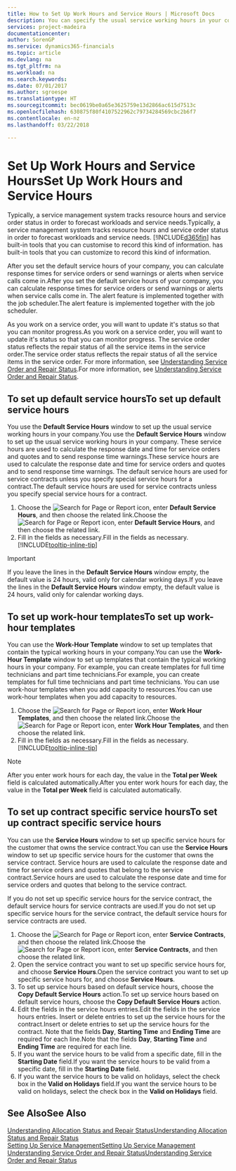 ```yaml
---
title: How to Set Up Work Hours and Service Hours | Microsoft Docs
description: You can specify the usual service working hours in your company. These service hours are used to calculate the response date and time for service orders and quotes, and to send response time warnings.
services: project-madeira
documentationcenter: 
author: SorenGP
ms.service: dynamics365-financials
ms.topic: article
ms.devlang: na
ms.tgt_pltfrm: na
ms.workload: na
ms.search.keywords: 
ms.date: 07/01/2017
ms.author: sgroespe
ms.translationtype: HT
ms.sourcegitcommit: bec0619be0a65e3625759e13d2866ac615d7513c
ms.openlocfilehash: 630875f80f4107522962c79734284569cbc2b6f7
ms.contentlocale: en-nz
ms.lasthandoff: 03/22/2018

---
```

# <a name="set-up-work-hours-and-service-hours"></a><span data-ttu-id="259a8-104">Set Up Work Hours and Service Hours</span><span class="sxs-lookup"><span data-stu-id="259a8-104">Set Up Work Hours and Service Hours</span></span>
<span data-ttu-id="259a8-105">Typically, a service management system tracks resource hours and service order status in order to forecast workloads and service needs.</span><span class="sxs-lookup"><span data-stu-id="259a8-105">Typically, a service management system tracks resource hours and service order status in order to forecast workloads and service needs.</span></span> [!INCLUDE[d365fin](includes/d365fin_md.md)]<span data-ttu-id="259a8-106"> has built-in tools that you can customise to record this kind of information.</span><span class="sxs-lookup"><span data-stu-id="259a8-106"> has built-in tools that you can customize to record this kind of information.</span></span>  
  
<span data-ttu-id="259a8-107">After you set the default service hours of your company, you can calculate response times for service orders or send warnings or alerts when service calls come in.</span><span class="sxs-lookup"><span data-stu-id="259a8-107">After you set the default service hours of your company, you can calculate response times for service orders or send warnings or alerts when service calls come in.</span></span> <span data-ttu-id="259a8-108">The alert feature is implemented together with the job scheduler.</span><span class="sxs-lookup"><span data-stu-id="259a8-108">The alert feature is implemented together with the job scheduler.</span></span>   
  
<span data-ttu-id="259a8-109">As you work on a service order, you will want to update it's status so that you can monitor progress.</span><span class="sxs-lookup"><span data-stu-id="259a8-109">As you work on a service order, you will want to update it's status so that you can monitor progress.</span></span> <span data-ttu-id="259a8-110">The service order status reflects the repair status of all the service items in the service order.</span><span class="sxs-lookup"><span data-stu-id="259a8-110">The service order status reflects the repair status of all the service items in the service order.</span></span> <span data-ttu-id="259a8-111">For more information, see [Understanding Service Order and Repair Status](service-order-repair-status.md).</span><span class="sxs-lookup"><span data-stu-id="259a8-111">For more information, see [Understanding Service Order and Repair Status](service-order-repair-status.md).</span></span> 

## <a name="to-set-up-default-service-hours"></a><span data-ttu-id="259a8-112">To set up default service hours</span><span class="sxs-lookup"><span data-stu-id="259a8-112">To set up default service hours</span></span>  
<span data-ttu-id="259a8-113">You use the **Default Service Hours** window to set up the usual service working hours in your company.</span><span class="sxs-lookup"><span data-stu-id="259a8-113">You use the **Default Service Hours** window to set up the usual service working hours in your company.</span></span> <span data-ttu-id="259a8-114">These service hours are used to calculate the response date and time for service orders and quotes and to send response time warnings.</span><span class="sxs-lookup"><span data-stu-id="259a8-114">These service hours are used to calculate the response date and time for service orders and quotes and to send response time warnings.</span></span> <span data-ttu-id="259a8-115">The default service hours are used for service contracts unless you specify special service hours for a contract.</span><span class="sxs-lookup"><span data-stu-id="259a8-115">The default service hours are used for service contracts unless you specify special service hours for a contract.</span></span>  
  
1. <span data-ttu-id="259a8-116">Choose the ![Search for Page or Report](media/ui-search/search_small.png "Search for Page or Report icon") icon, enter **Default Service Hours**, and then choose the related link.</span><span class="sxs-lookup"><span data-stu-id="259a8-116">Choose the ![Search for Page or Report](media/ui-search/search_small.png "Search for Page or Report icon") icon, enter **Default Service Hours**, and then choose the related link.</span></span>  
2. <span data-ttu-id="259a8-117">Fill in the fields as necessary.</span><span class="sxs-lookup"><span data-stu-id="259a8-117">Fill in the fields as necessary.</span></span> [!INCLUDE[tooltip-inline-tip](includes/tooltip-inline-tip_md.md)]  
  
> [!IMPORTANT]  
>  <span data-ttu-id="259a8-118">If you leave the lines in the **Default Service Hours** window empty, the default value is 24 hours, valid only for calendar working days.</span><span class="sxs-lookup"><span data-stu-id="259a8-118">If you leave the lines in the **Default Service Hours** window empty, the default value is 24 hours, valid only for calendar working days.</span></span>  
  
## <a name="to-set-up-work-hour-templates"></a><span data-ttu-id="259a8-119">To set up work-hour templates</span><span class="sxs-lookup"><span data-stu-id="259a8-119">To set up work-hour templates</span></span>
<span data-ttu-id="259a8-120">You can use the **Work-Hour Template** window to set up templates that contain the typical working hours in your company.</span><span class="sxs-lookup"><span data-stu-id="259a8-120">You can use the **Work-Hour Template** window to set up templates that contain the typical working hours in your company.</span></span> <span data-ttu-id="259a8-121">For example, you can create templates for full time technicians and part time technicians.</span><span class="sxs-lookup"><span data-stu-id="259a8-121">For example, you can create templates for full time technicians and part time technicians.</span></span> <span data-ttu-id="259a8-122">You can use work-hour templates when you add capacity to resources.</span><span class="sxs-lookup"><span data-stu-id="259a8-122">You can use work-hour templates when you add capacity to resources.</span></span>  
  
1. <span data-ttu-id="259a8-123">Choose the ![Search for Page or Report](media/ui-search/search_small.png "Search for Page or Report icon") icon, enter **Work Hour Templates**, and then choose the related link.</span><span class="sxs-lookup"><span data-stu-id="259a8-123">Choose the ![Search for Page or Report](media/ui-search/search_small.png "Search for Page or Report icon") icon, enter **Work Hour Templates**, and then choose the related link.</span></span>  
2. <span data-ttu-id="259a8-124">Fill in the fields as necessary.</span><span class="sxs-lookup"><span data-stu-id="259a8-124">Fill in the fields as necessary.</span></span> [!INCLUDE[tooltip-inline-tip](includes/tooltip-inline-tip_md.md)]  
  
> [!Note]
> <span data-ttu-id="259a8-125">After you enter work hours for each day, the value in the **Total per Week** field is calculated automatically.</span><span class="sxs-lookup"><span data-stu-id="259a8-125">After you enter work hours for each day, the value in the **Total per Week** field is calculated automatically.</span></span>  

## <a name="to-set-up-contract-specific-service-hours"></a><span data-ttu-id="259a8-126">To set up contract specific service hours</span><span class="sxs-lookup"><span data-stu-id="259a8-126">To set up contract specific service hours</span></span>  
<span data-ttu-id="259a8-127">You can use the **Service Hours** window to set up specific service hours for the customer that owns the service contract.</span><span class="sxs-lookup"><span data-stu-id="259a8-127">You can use the **Service Hours** window to set up specific service hours for the customer that owns the service contract.</span></span> <span data-ttu-id="259a8-128">Service hours are used to calculate the response date and time for service orders and quotes that belong to the service contract.</span><span class="sxs-lookup"><span data-stu-id="259a8-128">Service hours are used to calculate the response date and time for service orders and quotes that belong to the service contract.</span></span>  
  
<span data-ttu-id="259a8-129">If you do not set up specific service hours for the service contract, the default service hours for service contracts are used.</span><span class="sxs-lookup"><span data-stu-id="259a8-129">If you do not set up specific service hours for the service contract, the default service hours for service contracts are used.</span></span>  
  
1. <span data-ttu-id="259a8-130">Choose the ![Search for Page or Report](media/ui-search/search_small.png "Search for Page or Report icon") icon, enter **Service Contracts**, and then choose the related link.</span><span class="sxs-lookup"><span data-stu-id="259a8-130">Choose the ![Search for Page or Report](media/ui-search/search_small.png "Search for Page or Report icon") icon, enter **Service Contracts**, and then choose the related link.</span></span>  
2. <span data-ttu-id="259a8-131">Open the service contract you want to set up specific service hours for, and choose **Service Hours**.</span><span class="sxs-lookup"><span data-stu-id="259a8-131">Open the service contract you want to set up specific service hours for, and choose **Service Hours**.</span></span>  
4. <span data-ttu-id="259a8-132">To set up service hours based on default service hours, choose the **Copy Default Service Hours** action.</span><span class="sxs-lookup"><span data-stu-id="259a8-132">To set up service hours based on default service hours, choose the **Copy Default Service Hours** action.</span></span>  
5. <span data-ttu-id="259a8-133">Edit the fields in the service hours entries.</span><span class="sxs-lookup"><span data-stu-id="259a8-133">Edit the fields in the service hours entries.</span></span> <span data-ttu-id="259a8-134">Insert or delete entries to set up the service hours for the contract.</span><span class="sxs-lookup"><span data-stu-id="259a8-134">Insert or delete entries to set up the service hours for the contract.</span></span> <span data-ttu-id="259a8-135">Note that the fields **Day**, **Starting Time** and **Ending Time** are required for each line.</span><span class="sxs-lookup"><span data-stu-id="259a8-135">Note that the fields **Day**, **Starting Time** and **Ending Time** are required for each line.</span></span>  
6. <span data-ttu-id="259a8-136">If you want the service hours to be valid from a specific date, fill in the **Starting Date** field.</span><span class="sxs-lookup"><span data-stu-id="259a8-136">If you want the service hours to be valid from a specific date, fill in the **Starting Date** field.</span></span>  
7. <span data-ttu-id="259a8-137">If you want the service hours to be valid on holidays, select the check box in the **Valid on Holidays** field.</span><span class="sxs-lookup"><span data-stu-id="259a8-137">If you want the service hours to be valid on holidays, select the check box in the **Valid on Holidays** field.</span></span>  

## <a name="see-also"></a><span data-ttu-id="259a8-138">See Also</span><span class="sxs-lookup"><span data-stu-id="259a8-138">See Also</span></span>  
[<span data-ttu-id="259a8-139">Understanding Allocation Status and Repair Status</span><span class="sxs-lookup"><span data-stu-id="259a8-139">Understanding Allocation Status and Repair Status</span></span>](service-allocation-status-and-repair-status.md)  
[<span data-ttu-id="259a8-140">Setting Up Service Management</span><span class="sxs-lookup"><span data-stu-id="259a8-140">Setting Up Service Management</span></span>](service-setup-service.md)  
[<span data-ttu-id="259a8-141">Understanding Service Order and Repair Status</span><span class="sxs-lookup"><span data-stu-id="259a8-141">Understanding Service Order and Repair Status</span></span>](service-order-repair-status.md)  

